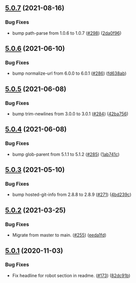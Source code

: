 ## [5.0.7](https://github.com/thenativeweb/measure-time/compare/5.0.6...5.0.7) (2021-08-16)


### Bug Fixes

* bump path-parse from 1.0.6 to 1.0.7 ([#298](https://github.com/thenativeweb/measure-time/issues/298)) ([2da0f96](https://github.com/thenativeweb/measure-time/commit/2da0f9691587703be86f0cbfd89ee80a623d1bac))

## [5.0.6](https://github.com/thenativeweb/measure-time/compare/5.0.5...5.0.6) (2021-06-10)


### Bug Fixes

* bump normalize-url from 6.0.0 to 6.0.1 ([#286](https://github.com/thenativeweb/measure-time/issues/286)) ([fd638ab](https://github.com/thenativeweb/measure-time/commit/fd638ab6d6e4bd6dc0a334fa3fc34256de528253))

## [5.0.5](https://github.com/thenativeweb/measure-time/compare/5.0.4...5.0.5) (2021-06-08)


### Bug Fixes

* bump trim-newlines from 3.0.0 to 3.0.1 ([#284](https://github.com/thenativeweb/measure-time/issues/284)) ([42ba756](https://github.com/thenativeweb/measure-time/commit/42ba75634bffc5d80831f5269765f57ce92065d8))

## [5.0.4](https://github.com/thenativeweb/measure-time/compare/5.0.3...5.0.4) (2021-06-08)


### Bug Fixes

* bump glob-parent from 5.1.1 to 5.1.2 ([#285](https://github.com/thenativeweb/measure-time/issues/285)) ([1ab741c](https://github.com/thenativeweb/measure-time/commit/1ab741cd376f23a97342efadb68901e45c7ff5db))

## [5.0.3](https://github.com/thenativeweb/measure-time/compare/5.0.2...5.0.3) (2021-05-10)


### Bug Fixes

* bump hosted-git-info from 2.8.8 to 2.8.9 ([#271](https://github.com/thenativeweb/measure-time/issues/271)) ([4bd239c](https://github.com/thenativeweb/measure-time/commit/4bd239cbde09a225ad77c452a18cd60ea3f27025))

## [5.0.2](https://github.com/thenativeweb/measure-time/compare/5.0.1...5.0.2) (2021-03-25)


### Bug Fixes

* Migrate from master to main. ([#255](https://github.com/thenativeweb/measure-time/issues/255)) ([eeda1fd](https://github.com/thenativeweb/measure-time/commit/eeda1fd4bf1ee09da6406bb7ff9a81b777fef93b))

## [5.0.1](https://github.com/thenativeweb/measure-time/compare/5.0.0...5.0.1) (2020-11-03)


### Bug Fixes

* Fix headline for robot section in readme. ([#173](https://github.com/thenativeweb/measure-time/issues/173)) ([82dc91b](https://github.com/thenativeweb/measure-time/commit/82dc91bdc65b053bdbe5fbaa63f4e4f77e8ff4a0))
